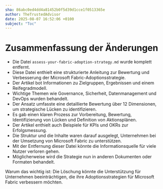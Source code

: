 ```yaml
---
sha: 86abc0ed4dd4a81452b0f5d39d1cce1f0513365e
author: TheTrustedAdvisor
date: 2025-08-07 16:52:06 +0100
subject: "Toc"
---
```


  # Zusammenfassung der Änderungen

- Die Datei `assess-your-fabric-adoption-strategy.md` wurde komplett entfernt.
- Diese Datei enthielt eine strukturierte Anleitung zur Bewertung und Verbesserung der Microsoft Fabric-Adoptionsstrategie.
- Der Artikel bot Informationen zu Zielgruppen, Ergebnissen und einem Reifegradmodell.
- Wichtige Themen wie Governance, Sicherheit, Datenmanagement und DevOps wurden behandelt.
- Der Ansatz umfasste eine detaillierte Bewertung über 12 Dimensionen, um strategische Lücken zu identifizieren.
- Es gab einen klaren Prozess zur Vorbereitung, Bewertung, Identifizierung von Lücken und Definition von Aktionsplänen.
- Der Artikel enthielt auch Beispiele für KPIs und OKRs zur Erfolgsmessung.
- Die Struktur und die Inhalte waren darauf ausgelegt, Unternehmen bei der Umsetzung von Microsoft Fabric zu unterstützen.
- Mit der Entfernung dieser Datei könnte die Informationsquelle für viele Nutzer verloren gehen.
- Möglicherweise wird die Strategie nun in anderen Dokumenten oder Formaten behandelt.

Warum das wichtig ist: Die Löschung könnte die Unterstützung für Unternehmen beeinträchtigen, die ihre Adoptionsstrategien für Microsoft Fabric verbessern möchten.
